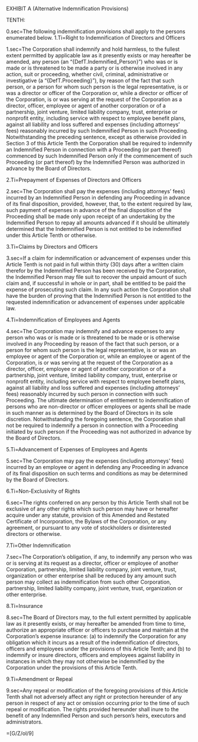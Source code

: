 EXHIBIT A 
(Alternative Indemnification Provisions)

TENTH:  

0.sec=The following indemnification provisions shall apply to the persons enumerated below.
1.Ti=Right to Indemnification of Directors and Officers

1.sec=The Corporation shall indemnify and hold harmless, to the fullest extent permitted by applicable law as it presently exists or may hereafter be amended, any person (an “{DefT.Indemnified_Person}”) who was or is made or is threatened to be made a party or is otherwise involved in any action, suit or proceeding, whether civil, criminal, administrative or investigative (a “{DefT.Proceeding}”), by reason of the fact that such person, or a person for whom such person is the legal representative, is or was a director or officer of the Corporation or, while a director or officer of the Corporation, is or was serving at the request of the Corporation as a director, officer, employee or agent of another corporation or of a partnership, joint venture, limited liability company, trust, enterprise or nonprofit entity, including service with respect to employee benefit plans, against all liability and loss suffered and expenses (including attorneys’ fees) reasonably incurred by such Indemnified Person in such Proceeding.  Notwithstanding the preceding sentence, except as otherwise provided in Section 3 of this Article Tenth the Corporation shall be required to indemnify an Indemnified Person in connection with a Proceeding (or part thereof) commenced by such Indemnified Person only if the commencement of such Proceeding (or part thereof) by the Indemnified Person was authorized in advance by the Board of Directors. 

2.Ti=Prepayment of Expenses of Directors and Officers

2.sec=The Corporation shall pay the expenses (including attorneys’ fees) incurred by an Indemnified Person in defending any Proceeding in advance of its final disposition, provided, however, that, to the extent required by law, such payment of expenses in advance of the final disposition of the Proceeding shall be made only upon receipt of an undertaking by the Indemnified Person to repay all amounts advanced if it should be ultimately determined that the Indemnified Person is not entitled to be indemnified under this Article Tenth or otherwise.

3.Ti=Claims by Directors and Officers

3.sec=If a claim for indemnification or advancement of expenses under this Article Tenth is not paid in full within thirty (30) days after a written claim therefor by the Indemnified Person has been received by the Corporation, the Indemnified Person may file suit to recover the unpaid amount of such claim and, if successful in whole or in part, shall be entitled to be paid the expense of prosecuting such claim. In any such action the Corporation shall have the burden of proving that the Indemnified Person is not entitled to the requested indemnification or advancement of expenses under applicable law.

4.Ti=Indemnification of Employees and Agents

4.sec=The Corporation may indemnify and advance expenses to any person who was or is made or is threatened to be made or is otherwise involved in any Proceeding by reason of the fact that such person, or a person for whom such person is the legal representative, is or was an employee or agent of the Corporation or, while an employee or agent of the Corporation, is or was serving at the request of the Corporation as a director, officer, employee or agent of another corporation or of a partnership, joint venture, limited liability company, trust, enterprise or nonprofit entity, including service with respect to employee benefit plans, against all liability and loss suffered and expenses (including attorneys’ fees) reasonably incurred by such person in connection with such Proceeding.  The ultimate determination of entitlement to indemnification of persons who are non-director or officer employees or agents shall be made in such manner as is determined by the Board of Directors in its sole discretion.  Notwithstanding the foregoing sentence, the Corporation shall not be required to indemnify a person in connection with a Proceeding initiated by such person if the Proceeding was not authorized in advance by the Board of Directors.

5.Ti=Advancement of Expenses of Employees and Agents

5.sec=The Corporation may pay the expenses (including attorneys’ fees) incurred by an employee or agent in defending any Proceeding in advance of its final disposition on such terms and conditions as may be determined by the Board of Directors.

6.Ti=Non-Exclusivity of Rights

6.sec=The rights conferred on any person by this Article Tenth shall not be exclusive of any other rights which such person may have or hereafter acquire under any statute, provision of this Amended and Restated Certificate of Incorporation, the Bylaws of the Corporation, or any agreement, or pursuant to any vote of stockholders or disinterested directors or otherwise.

7.Ti=Other Indemnification

7.sec=The Corporation’s obligation, if any, to indemnify any person who was or is serving at its request as a director, officer or employee of another Corporation, partnership, limited liability company, joint venture, trust, organization or other enterprise shall be reduced by any amount such person may collect as indemnification from such other Corporation, partnership, limited liability company, joint venture, trust, organization or other enterprise.

8.Ti=Insurance

8.sec=The Board of Directors may, to the full extent permitted by applicable law as it presently exists, or may hereafter be amended from time to time, authorize an appropriate officer or officers to purchase and maintain at the Corporation’s expense insurance:  (a) to indemnify the Corporation for any obligation which it incurs as a result of the indemnification of directors, officers and employees under the provisions of this Article Tenth; and (b) to indemnify or insure directors, officers and employees against liability in instances in which they may not otherwise be indemnified by the Corporation under the provisions of this Article Tenth.

9.Ti=Amendment or Repeal

9.sec=Any repeal or modification of the foregoing provisions of this Article Tenth shall not adversely affect any right or protection hereunder of any person in respect of any act or omission occurring prior to the time of such repeal or modification.  The rights provided hereunder shall inure to the benefit of any Indemnified Person and such person’s heirs, executors and administrators.

=[G/Z/ol/9]